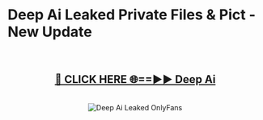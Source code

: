 # Deep Ai Leaked Private Files & Pict - New Update
<br>
<div align="center">
<h2><a href="https://mediafilles.blogspot.com/?title=Deep_Ai" rel="nofollow">🔴 CLICK HERE 🌐==►► Deep Ai</a></h2>
<br>
<a href="https://mediafilles.blogspot.com/?title=Deep_Ai" rel="nofollow" data-target="animated-image.originalLink"><img src="https://i.ibb.co.com/WyWwxjT/player-gif2.gif" alt="Deep Ai Leaked OnlyFans" style="max-width: 100%; display: inline-block;" data-target="animated-image.originalImage"></a>
</div>
<br>
